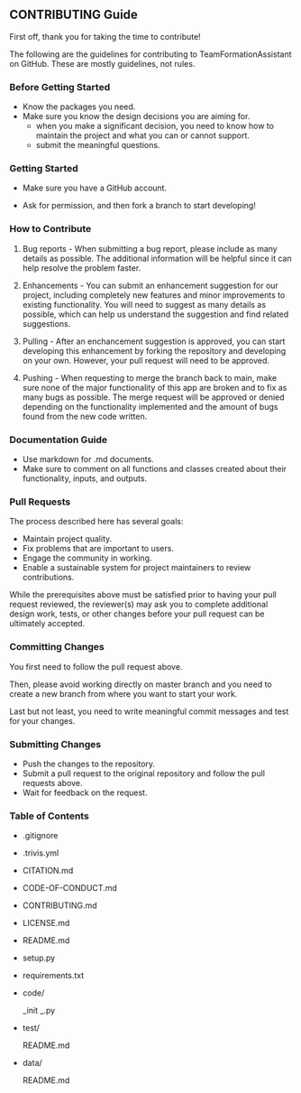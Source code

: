 ## CONTRIBUTING Guide

First off, thank you for taking the time to contribute!

The following are the guidelines for contributing to TeamFormationAssistant on GitHub. These are mostly guidelines, not rules.

### Before Getting Started

- Know the packages you need.
- Make sure you know the design decisions you are aiming for.
  - when you make a significant decision, you need to know how to maintain the project and what you can or cannot support.
  - submit the meaningful questions.

### Getting Started

- Make sure you have a GitHub account.

- Ask for permission, and then fork a branch to start developing!

### How to Contribute

1. Bug reports - When submitting a bug report, please include as many details as possible. The additional information will be helpful since it can help resolve the problem faster. 

2. Enhancements -  You can submit an enhancement suggestion for our project, including completely new features and minor improvements to existing functionality. You will need to suggest as many details as possible, which can help us understand the suggestion and find  related suggestions.

3. Pulling - After an enchancement suggestion is approved, you can start developing this enhancement by forking the repository and developing on your own. However, your pull request will need to be approved.

4. Pushing - When requesting to merge the branch back to main, make sure none of the major functionality of this app are broken and to fix as many bugs as possible. The merge request will be approved or denied depending on the functionality implemented and the amount of bugs found from the new code written. 

### Documentation Guide

- Use markdown for .md documents.
- Make sure to comment on all functions and classes created about their functionality, inputs, and outputs.

### Pull Requests

The process described here has several goals:

- Maintain project quality.
- Fix problems that are important to users.
- Engage the community in working.
- Enable a sustainable system for project maintainers to review contributions.

While the prerequisites above must be satisfied prior to having your pull request reviewed, the reviewer(s) may ask you to complete additional design work, tests, or other changes before your pull request can be ultimately accepted.

### Committing Changes

You first need to follow the pull request above.

Then, please avoid working directly on master branch and you need to create a new branch from where you want to start your work.

Last but not least, you need to write meaningful commit messages and test for your changes.

### Submitting Changes

- Push the changes to the repository.
- Submit a pull request to the original repository and follow the pull requests above.
- Wait for feedback on the request.

### Table of Contents

- .gitignore

- .trivis.yml

- CITATION.md

- CODE-OF-CONDUCT.md

- CONTRIBUTING.md

- LICENSE.md

- README.md

- setup.py

- requirements.txt

- code/

  _init _.py

- test/

  README.md

- data/

  README.md
